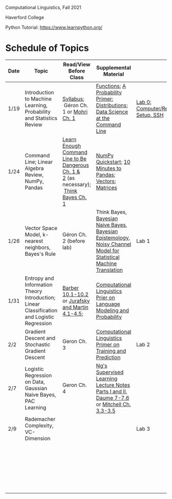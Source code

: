 Computational Linguistics, Fall 2021

Haverford College

Python Tutorial: https://www.learnpython.org/

# Schedule of Topics

| Date | Topic                                                        | Read/View Before Class                                       | Supplemental Material                                        |                                                   | Due                             |
| ---- | ------------------------------------------------------------ | ------------------------------------------------------------ | ------------------------------------------------------------ | ------------------------------------------------- | ------------------------------- |
| 1/19 | Introduction to Machine Learning, Probability and Statistics Review | [Syllabus](syllabus.md);<br/> Géron Ch. 1 or [Mohri Ch. 1](https://cs.nyu.edu/~mohri/mlbook/) | [Functions](https://www.youtube.com/watch?v=MjeXZ7Ea89g); [A Probability Primer](https://www.sjsu.edu/faculty/gerstman/StatPrimer/probability.pdf); [Distributions](https://www.youtube.com/watch?v=qc5QewourIU&feature=youtu.be);<br/>[Data Science at the Command Line](https://datascienceatthecommandline.com/2e/) | [Lab 0: Computer/Remote Setup, SSH](labs/lab0.md) |                                 |
| 1/24 | Command Line; Linear Algebra Review, NumPy, Pandas           | [Learn Enough Command Line to Be Dangerous Ch. 1 & 2](https://www.learnenough.com/command-line-tutorial/basics) (as necessary);<br/> [Think Bayes Ch. 1](https://allendowney.github.io/ThinkBayes2/) | [NumPy Quickstart](https://numpy.org/doc/stable/user/quickstart.html); [10 Minutes to Pandas](https://pandas.pydata.org/docs/user_guide/10min.html); [Vectors](https://www.youtube.com/watch?v=kXLGnrzw1zk); [Matrices](https://www.youtube.com/watch?v=kXLGnrzw1zk) |                                                   |                                 |
| 1/26 | Vector Space Model, k-nearest neighbors, Bayes's Rule        | Géron Ch. 2 (before lab)                                     | Think Bayes, [Bayesian Naive Bayes](https://www.youtube.com/watch?v=CW9YGii1nSA), [Bayesian Epistemology](https://plato.stanford.edu/entries/epistemology-bayesian/), [Noisy Channel Model for Statistical Machine Translation](https://www.cl.uni-heidelberg.de/courses/ss15/smt/scribe4.pdf) | Lab 1                                             |                                 |
| 1/31 | Entropy and Information Theory Introduction; Linear Classification and Logistic Regression | [Barber 10.1-10.2](http://web4.cs.ucl.ac.uk/staff/D.Barber/pmwiki/pmwiki.php?n=Brml.Online) or [Jurafsky and Martin 4.1-4.5](https://web.stanford.edu/~jurafsky/slp3/4.pdf);<br /> | [Computational Linguistics Prier on Language Modeling and Probability](https://piazza.com/class_profile/get_resource/ksysw5gb2e13q7/ktbthuoiq73op) |                                                   |                                 |
| 2/2  | Gradient Descent and Stochastic Gradient Descent             | Geron Ch. 3                                                  | [Computational Linguistics Primer on Training and Prediction](https://piazza.com/class_profile/get_resource/ksysw5gb2e13q7/ktloan9xn1fnj) | Lab 2                                             | Lab 1;<br />Homework 1 (Friday) |
| 2/7  | Logistic Regression on Data, Gaussian Naive Bayes, PAC Learning | Geron Ch. 4 <br />                                           | [Ng's Supervised Learning Lecture Notes Parts I and II](https://see.stanford.edu/materials/aimlcs229/cs229-notes1.pdf), [Daume 7-7.6](http://ciml.info/dl/v0_99/ciml-v0_99-ch07.pdf) <br />or [Mitchell Ch. 3.3-3.5](https://www.cs.cmu.edu/~tom/mlbook/NBayesLogReg.pdf) |                                                   |                                 |
| 2/9  | Rademacher Complexity, VC-Dimension                          |                                                              |                                                              | Lab 3                                             | Lab 2 (Friday extension)        |
|      |                                                              |                                                              |                                                              |                                                   |                                 |
|      |                                                              |                                                              |                                                              |                                                   |                                 |
|      |                                                              |                                                              |                                                              |                                                   |                                 |
|      |                                                              |                                                              |                                                              |                                                   |                                 |
|      |                                                              |                                                              |                                                              |                                                   |                                 |
|      |                                                              |                                                              |                                                              |                                                   |                                 |
|      |                                                              |                                                              |                                                              |                                                   |                                 |
|      |                                                              |                                                              |                                                              |                                                   |                                 |
|      |                                                              |                                                              |                                                              |                                                   |                                 |
|      |                                                              |                                                              |                                                              |                                                   |                                 |
|      |                                                              |                                                              |                                                              |                                                   |                                 |
|      |                                                              |                                                              |                                                              |                                                   |                                 |
|      |                                                              |                                                              |                                                              |                                                   |                                 |
|      |                                                              |                                                              |                                                              |                                                   |                                 |
|      |                                                              |                                                              |                                                              |                                                   |                                 |
|      |                                                              |                                                              |                                                              |                                                   |                                 |
|      |                                                              |                                                              |                                                              |                                                   |                                 |
|      |                                                              |                                                              |                                                              |                                                   |                                 |
|      |                                                              |                                                              |                                                              |                                                   |                                 |
|      |                                                              |                                                              |                                                              |                                                   |                                 |
|      |                                                              |                                                              |                                                              |                                                   |                                 |
|      |                                                              |                                                              |                                                              |                                                   |                                 |
|      |                                                              |                                                              |                                                              |                                                   |                                 |
|      |                                                              |                                                              |                                                              |                                                   |                                 |
|      |                                                              |                                                              |                                                              |                                                   |                                 |
|      |                                                              |                                                              |                                                              |                                                   |                                 |
